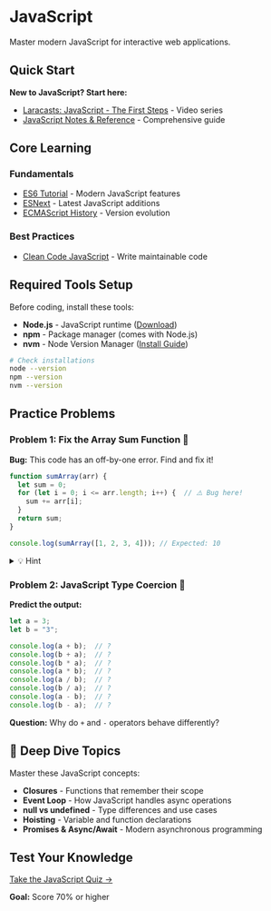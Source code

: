 # JavaScript

Master modern JavaScript for interactive web applications.

## Quick Start

**New to JavaScript? Start here:**

- [Laracasts: JavaScript - The First Steps](https://laracasts.com/series/javascript-the-first-steps/episodes/1) - Video series
- [JavaScript Notes & Reference](https://wesbos.com/javascript) - Comprehensive guide

## Core Learning

### Fundamentals
- [ES6 Tutorial](https://www.javascripttutorial.net/es6/) - Modern JavaScript features
- [ESNext](https://www.javascripttutorial.net/es-next/) - Latest JavaScript additions
- [ECMAScript History](https://webreference.com/javascript/basics/versions/) - Version evolution

### Best Practices
- [Clean Code JavaScript](https://github.com/ryanmcdermott/clean-code-javascript) - Write maintainable code

## Required Tools Setup

Before coding, install these tools:

- **Node.js** - JavaScript runtime ([Download](https://nodejs.org/))
- **npm** - Package manager (comes with Node.js)
- **nvm** - Node Version Manager ([Install Guide](https://github.com/nvm-sh/nvm))

```bash
# Check installations
node --version
npm --version
nvm --version
```

## Practice Problems

### Problem 1: Fix the Array Sum Function 🐛

**Bug:** This code has an off-by-one error. Find and fix it!

```javascript
function sumArray(arr) {
  let sum = 0;
  for (let i = 0; i <= arr.length; i++) {  // ⚠️ Bug here!
    sum += arr[i];
  }
  return sum;
}

console.log(sumArray([1, 2, 3, 4])); // Expected: 10
```

<details>
<summary>💡 Hint</summary>
Array indices go from 0 to length-1. What happens when i equals arr.length?
</details>

### Problem 2: JavaScript Type Coercion 🔄

**Predict the output:**

```javascript
let a = 3;
let b = "3";

console.log(a + b);  // ?
console.log(b + a);  // ?
console.log(b * a);  // ?
console.log(a * b);  // ?
console.log(a / b);  // ?
console.log(b / a);  // ?
console.log(a - b);  // ?
console.log(b - a);  // ?
```

**Question:** Why do `+` and `-` operators behave differently?

## 🤔 Deep Dive Topics

Master these JavaScript concepts:

- **Closures** - Functions that remember their scope
- **Event Loop** - How JavaScript handles async operations
- **null vs undefined** - Type differences and use cases
- **Hoisting** - Variable and function declarations
- **Promises & Async/Await** - Modern asynchronous programming

## Test Your Knowledge

[Take the JavaScript Quiz →](#)

**Goal:** Score 70% or higher